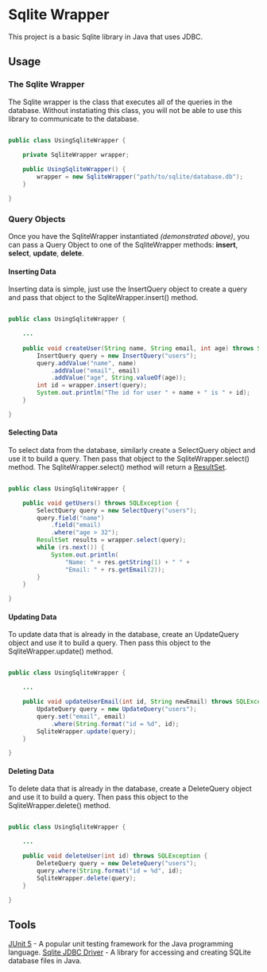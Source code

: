 # Sqlite Wrapper

This project is a basic Sqlite library in Java that uses JDBC.

## Usage

### The Sqlite Wrapper

The Sqlite wrapper is the class that executes all of the queries in the database. Without instatiating this class, you will not be able to use this library to communicate to the database.

```java

public class UsingSqliteWrapper {

	private SqliteWrapper wrapper;
	
	public UsingSqliteWrapper() {
		wrapper = new SqliteWrapper("path/to/sqlite/database.db");
	}

}

```

### Query Objects

Once you have the SqliteWrapper instantiated *(demonstrated above)*, you can pass a Query Object to one of the SqliteWrapper methods: **insert**, **select**, **update**, **delete**.

#### Inserting Data

Inserting data is simple, just use the InsertQuery object to create a query and pass that object to the SqliteWrapper.insert() method.

```java

public class UsingSqliteWrapper {

	...
	
	public void createUser(String name, String email, int age) throws SQLException {
		InsertQuery query = new InsertQuery("users");
		query.addValue("name", name)
			.addValue("email", email)
			.addValue("age", String.valueOf(age));
		int id = wrapper.insert(query);
		System.out.println("The id for user " + name + " is " + id);
	}

}

```

#### Selecting Data

To select data from the database, similarly create a SelectQuery object and use it to build a query. Then pass that object to the SqliteWrapper.select() method. The SqliteWrapper.select() method will return a [ResultSet](https://docs.oracle.com/javase/7/docs/api/java/sql/ResultSet.html).

```java

public class UsingSqliteWrapper {

	public void getUsers() throws SQLException {
		SelectQuery query = new SelectQuery("users");
		query.field("name")
			.field("email)
			.where("age > 32");
		ResultSet results = wrapper.select(query);
		while (rs.next()) {
			System.out.println(
				"Name: " + res.getString(1) + " " +
				"Email: " + rs.getEmail(2));
		}
	}

}
```

#### Updating Data

To update data that is already in the database, create an UpdateQuery object and use it to build a query. Then pass this object to the SqliteWrapper.update() method.

```java

public class UsingSqliteWrapper {

	...

	public void updateUserEmail(int id, String newEmail) throws SQLException {
		UpdateQuery query = new UpdateQuery("users");
		query.set("email", email)
			.where(String.format("id = %d", id);
		SqliteWrapper.update(query);
	}

}
```

#### Deleting Data

To delete data that is already in the database, create a DeleteQuery object and use it to build a query. Then pass this object to the SqliteWrapper.delete() method.

```java

public class UsingSqliteWrapper {

	...

	public void deleteUser(int id) throws SQLException {
		DeleteQuery query = new DeleteQuery("users");
		query.where(String.format("id = %d", id);
		SqliteWrapper.delete(query);
	}

}
```

## Tools

[JUnit 5](https://junit.org/junit5/) - A popular unit testing framework for the Java programming language.
[Sqlite JDBC Driver](https://github.com/xerial/sqlite-jdbc) - A library for accessing and creating SQLite database files in Java.